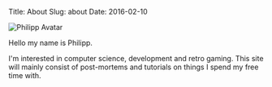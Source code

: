 Title: About
Slug: about
Date: 2016-02-10

![Philipp Avatar]({filename}/images/about/avatar.png)

Hello my name is Philipp.

I'm interested in computer science, development and retro gaming. This site will mainly consist of post-mortems and tutorials on things I spend my free time with.
